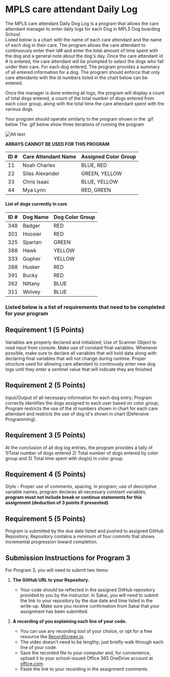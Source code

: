 #  MPLS care attendant Daily Log

The MPLS care attendant Daily Dog Log is a program that allows the care attendant manager to  enter daily logs for each Dog in MPLS Dog boarding School.  
Listed below is a chart with the name of each care attendant and the name of each dog in their care.  The program allows the care attendant to continuously 
enter their id# and enter the total amount of time spent with the dog and a general note about the dog's day. Once the care attendant id # is entered, the care attendant
will be prompted to select the dogs who fall under their care.  For each dog entered, The program provides a summary of all entered information for a dog. The program should enforce that only care attendants with the id numbers listed in the chart below can be entered.    

Once the manager is done entering all logs, the program will display a count of total dogs entered, a count of the total number of dogs entered from each 
color group, along with the total time the care attendant spent with the various dogs. 

Your program should operate similarly to the program shown in the .gif below
The .gif below show three iterations of running the program

![Alt text](https://instructorc.github.io/site/slides/java/images/structures/rendered_output_prog3.gif "Program 3 Execution Example")

**ARRAYS CANNOT BE USED FOR THIS PROGRAM**

| ID # | Care Attendant Name | Assigned Color Group                                        |
|------|---------------------|------------------------------------------------------|
| 11   | Noah Charles        |  BLUE, RED     |
| 22   | Silas Alexander     |  GREEN, YELLOW |
| 33   | Chris Isaac        |  BLUE, YELLOW |                               
| 44   | Mya Lynn            |  RED, GREEN    |


#### List of dogs currently in care
| ID # | Dog Name | Dog Color Group                                         |
|------|---------------------|------------------------------------------------------|
| 348   | Badger    | RED      |
| 301   | Hoosier   | RED      |
| 325   | Spartan   | GREEN    |
| 388   | Hawk      | YELLOW   |
| 333   | Gopher    | YELLOW   |
| 388   | Husker    | RED      |
| 391   | Bucky     | RED      |
| 362   | Nittany   | BLUE     |
| 311   | Wolvey    | BLUE     |



### Listed below is a list of requirements that need to be completed for your program

## Requirement 1 (5 Points)
Variables are properly declared and initialized; Use of Scanner Object to read input from console. Make use of constant final variables. 
Whenever possible, make sure to declare all variables that will hold data along with declaring final variables that will not change during runtime.
Proper structure used for allowing care attendant to continously enter new dog logs until they enter a sentinel value that will indicate they are finished

## Requirement 2 (5 Points)
Input/Output of all necessary information for each dog entry; Program correctly identifies the dogs assigned to each user based on color group; Program restricts the use of the id numbers shown in chart for each care attendant and restricts the use of dog id's shown in chart (Defensive Programming).

## Requirement 3 (5 Points)
At the conclusion of all dog log entries, the program provides a tally of 1)Total number of dogs entered 2) Total number of dogs entered by color group and 3) Total time spent with dog(s) in color group.

## Requirement 4 (5 Points)
Style - Proper use of comments, spacing, in program; use of descriptive variable names, program declares all necessary constant variables, **program must not include break or continue statements for this assignment (deduction of 3 points if presented)**

## Requirement 5 (5 Points)
Program is submitted by the due date listed and pushed to assigned GitHub Repository; Repository contains a minimum of four commits that shows incremental progression toward completion.

## Submission Instructions for Program 3
For Program 3, you will need to submit two items:

1. **The GitHub URL to your Repository.**
   - Your code should be reflected in the assigned GitHub repository provided to you by the instructor.  In Sakai, you will need to submit the link to your repository by the due date and time listed in the write-up. Make sure you receive confirmation from Sakai that your assignment has been submitted.

2. **A recording of you explaining each line of your code.**
   - You can use any recording tool of your choice, or opt for a free resource like [RecordScreen.io](https://recordscreen.io).
   - The video doesn't need to be lengthy; just briefly walk through each line of your code.
   - Save the recorded file to your computer and, for convenience, upload it to your school-issued Office 365 OneDrive account at [office.com](https://www.office.com).
   - Paste the link to your recording in the assignment comments.






